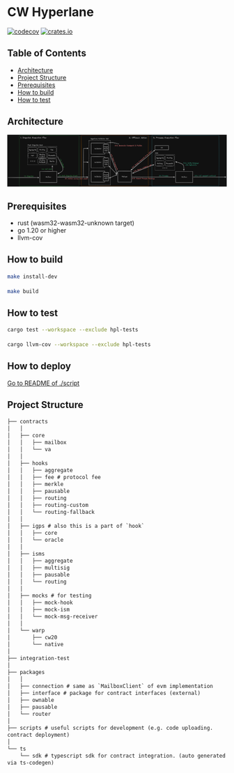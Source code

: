# CW Hyperlane

[![codecov](https://codecov.io/gh/many-things/cw-hyperlane/branch/main/graph/badge.svg?token=SGYE7FBTAO)](https://codecov.io/gh/many-things/cw-hyperlane)
[![crates.io](https://img.shields.io/crates/v/hpl-interface)](https://crates.io/crates/hpl-interface)

## Table of Contents

- [Architecture](#architecture)
- [Project Structure](#project-structure)
- [Prerequisites](#prerequisites)
- [How to build](#how-to-build)
- [How to test](#how-to-test)

## Architecture

![Architecture](./asset/hyperlane-all.png)

## Prerequisites

- rust (wasm32-wasm32-unknown target)
- go 1.20 or higher
- llvm-cov

## How to build

```bash
make install-dev

make build
```

## How to test

```bash
cargo test --workspace --exclude hpl-tests

cargo llvm-cov --workspace --exclude hpl-tests
```

## How to deploy

[Go to README of ./script](./script/README.md)

## Project Structure

```text
├── contracts
│   │
│   ├── core
│   │   ├── mailbox
│   │   └── va
│   │
│   ├── hooks
│   │   ├── aggregate
│   │   ├── fee # protocol fee
│   │   ├── merkle
│   │   ├── pausable
│   │   ├── routing
│   │   ├── routing-custom
│   │   └── routing-fallback
│   │
│   ├── igps # also this is a part of `hook`
│   │   ├── core
│   │   └── oracle
│   │
│   ├── isms
│   │   ├── aggregate
│   │   ├── multisig
│   │   ├── pausable
│   │   └── routing
│   │
│   ├── mocks # for testing
│   │   ├── mock-hook
│   │   ├── mock-ism
│   │   └── mock-msg-receiver
│   │
│   └── warp
│       ├── cw20
│       └── native
│
├── integration-test
│
├── packages
│   │
│   ├── connection # same as `MailboxClient` of evm implementation
│   ├── interface # package for contract interfaces (external)
│   ├── ownable
│   ├── pausable
│   └── router
│
├── scripts # useful scripts for development (e.g. code uploading. contract deployment)
│
└── ts
    └── sdk # typescript sdk for contract integration. (auto generated via ts-codegen)
```
